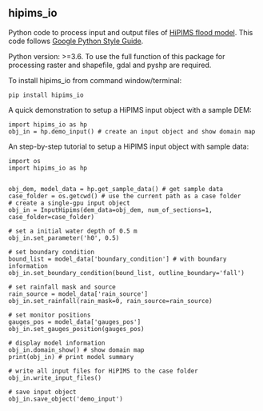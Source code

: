 hipims_io
--------
Python code to process input and output files of [HiPIMS flood model](https://github.com/xiaxilin/hipims). This code follows [Google Python Style Guide](http://google.github.io/styleguide/pyguide.html).

Python version: >=3.6. To use the full function of this package for processing raster and shapefile, gdal and pyshp are required.

To install hipims_io from command window/terminal:
```
pip install hipims_io
```
A quick demonstration to setup a HiPIMS input object with a sample DEM:
```
import hipims_io as hp
obj_in = hp.demo_input() # create an input object and show domain map
```
An step-by-step tutorial to setup a HiPIMS input object with sample data:


```
import os
import hipims_io as hp


obj_dem, model_data = hp.get_sample_data() # get sample data
case_folder = os.getcwd() # use the current path as a case folder
# create a single-gpu input object
obj_in = InputHipims(dem_data=obj_dem, num_of_sections=1, case_folder=case_folder)

# set a initial water depth of 0.5 m
obj_in.set_parameter('h0', 0.5)

# set boundary condition
bound_list = model_data['boundary_condition'] # with boundary information
obj_in.set_boundary_condition(bound_list, outline_boundary='fall')

# set rainfall mask and source
rain_source = model_data['rain_source']
obj_in.set_rainfall(rain_mask=0, rain_source=rain_source)

# set monitor positions
gauges_pos = model_data['gauges_pos']
obj_in.set_gauges_position(gauges_pos) 

# display model information
obj_in.domain_show() # show domain map
print(obj_in) # print model summary

# write all input files for HiPIMS to the case folder
obj_in.write_input_files() 

# save input object
obj_in.save_object('demo_input')
```